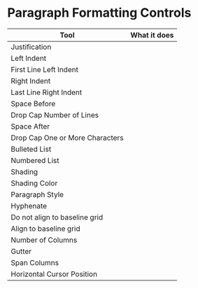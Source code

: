 # Paragraph Formatting Controls

| Tool | What it does |
| --- | --- |
| Justification |  |
| Left Indent |  |
| First Line Left Indent |  |
| Right Indent |  |
| Last Line Right Indent |  |
| Space Before |  |
| Drop Cap Number of Lines |  |
| Space After |  |
| Drop Cap One or More Characters |  |
| Bulleted List |  |
| Numbered List |  |
| Shading | |
| Shading Color | |
| Paragraph Style | |
| Hyphenate | |
| Do not align to baseline grid | |
| Align to baseline grid | |
| Number of Columns | |
| Gutter | |
| Span Columns | |
| Horizontal Cursor Position | |



